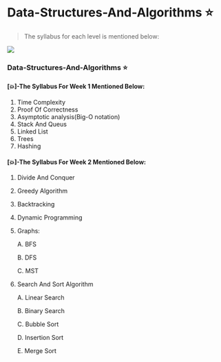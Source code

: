 # Data-Structures-And-Algorithms :star:
> The syllabus for each level is mentioned below:

![](http://inside.mines.edu/UserFiles/Image/ComputerScience/CS%20PDFs/algorithms.png)

### Data-Structures-And-Algorithms  :star:
#### [:collision:]-The Syllabus For Week 1 Mentioned Below:

1) Time Complexity
2) Proof Of Correctness
3) Asymptotic analysis(Big-O notation)
4) Stack And Queus
5) Linked List
6) Trees
7) Hashing

#### [:collision:]-The Syllabus For Week 2 Mentioned Below:


1) Divide And Conquer
2) Greedy Algorithm
3) Backtracking
4) Dynamic Programming
5) Graphs:

      A. BFS
      
      B. DFS
      
      C. MST
      
 6) Search And Sort Algorithm
      
      A. Linear Search
      
      B. Binary Search
      
      C. Bubble Sort
      
      D. Insertion Sort
      
      E. Merge Sort
